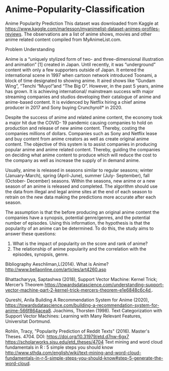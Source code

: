 # Anime-Popularity-Classification

Anime Popularity Prediction
This dataset was downloaded from Kaggle at https://www.kaggle.com/marlesson/myanimelist-dataset-animes-profiles-reviews.  The observations are a list of anime shows, movies and other anime related content compiled from MyAnimeList.com. 


Problem Understanding

Anime is a “uniquely stylized form of two- and three-dimensional illustration and animation” [1] created in Japan. Until recently, it was “underground” content with only a few supporters outside of Japan. It entered the international scene in 1997 when cartoon network introduced Toonami, a block of time designated to showing anime. It aired shows like “Gundam Wing”, “Tenchi “Muyo!”and “The Big O”. However, in the past 5 years, anime has grown. It is achieving international/ mainstream success with major streaming companies and studios developing their catalogue of anime and anime-based content. It is evidenced by Netflix hiring a chief anime producer in 2017 and Sony buying Crunchyroll* in 2020. 

Despite the success of anime and related anime content, the economy took a major hit due the COVID- 19 pandemic causing companies to hold on production and release of new anime content. Thereby, costing the companies millions of dollars. Companies such as Sony and Netflix lease and buy content from anime creators as well as create original anime content. The objective of this system is to assist companies in producing popular anime and anime related content. Thereby, guiding the companies on deciding what anime content to produce which will reduce the cost to the company as well as increase the supply of in demand anime. 

Usually, anime is released in seasons similar to regular seasons; winter (January-March), spring (April-June), summer (July- September), fall (October- December) seasons. Within the seasons, new anime or a new season of an anime is released and completed. The algorithm should use the data from illegal and legal anime sites at the end of each season to retrain on the new data making the predictions more accurate after each season. 

The assumption is that the before producing an original anime content the companies have a synopsis, potential genre/genres, and the potential number of episodes. Using this information, the hypothesis is that the popularity of an anime can be determined.
To do this, the study aims to answer these questions: 
1.	What is the impact of popularity on the score and rank of anime?
2.	The relationship of anime popularity and the correlation with the episodes, synopsis, genre.

Bibliography
Aeschliman,L(2014). What is Anime? http://www.bellaonline.com/articles/art4260.asp

Bhattacharyya, Saptashwa (2018), Support Vector Machine: Kernel Trick; Mercer’s Theorem https://towardsdatascience.com/understanding-support-vector-machine-part-2-kernel-trick-mercers-theorem-e1e6848c6c4d,.

Qureshi, Anila Building A Recommendation System for Anime (2020), https://towardsdatascience.com/building-a-recommendation-system-for-anime-566f864acea8.
Joachims, Thorsten (1998). Text Categorization with Support Vector Machines: Learning with Many Relevant Features, Universitat Dortmund.

Rohlin, Tracy, "Popularity Prediction of Reddit Texts" (2016). Master's Theses. 4704. DOI: https://doi.org/10.31979/etd.d7nw-6gx7 https://scholarworks.sjsu.edu/etd_theses/4704 
Text mining and word cloud fundamentals in R : 5 simple steps you should know http://www.sthda.com/english/wiki/text-mining-and-word-cloud-fundamentals-in-r-5-simple-steps-you-should-know#step-5-generate-the-word-cloud.
